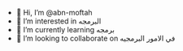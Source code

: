 - 👋 Hi, I’m @abn-moftah
- 👀 I’m interested in البرمجه
- 🌱 I’m currently learning برمجه 
- 💞️ I’m looking to collaborate on في الامور البرمجيه

<!---
abn-moftah/abn-moftah is a ✨ special ✨ repository because its `README.md` (this file) appears on your GitHub profile.
You can click the Preview link to take a look at your changes.
--->

